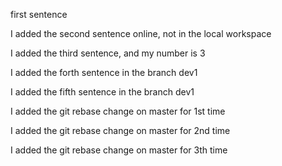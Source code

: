 first sentence

I added the second sentence online, not in the local workspace

I added the third sentence, and my number is 3

I added the forth sentence in the branch dev1

I added the fifth sentence in the branch dev1

I added the git rebase change on master for 1st time

I added the git rebase change on master for 2nd time

I added the git rebase change on master for 3th time